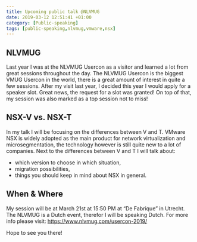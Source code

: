 ```yaml
---
title: Upcoming public talk @NLVMUG
date: 2019-03-12 12:51:41 +01:00
category: [Public-speaking]
tags: [public-speaking,nlvmug,vmware,nsx]
---
```


## NLVMUG
Last year I was at the NLVMUG Usercon as a visitor and learned a lot from great sessions throughout the day. The NLVMUG Usercon is the biggest VMUG Usercon in the world, there is a great amount of interest in quite a few sessions. After my visit last year, I decided this year I would apply for a speaker slot.
Great news, the request for a slot was granted! On top of that, my session was also marked as a top session not to miss!

## NSX-V vs. NSX-T
In my talk I will be focusing on the differences between V and T. VMware NSX is widely adopted as the main product for network virtualization and microsegmentation, the technology however is still quite new to a lot of companies.
Next to the differences between V and T I will talk about:

- which version to choose in which situation,
- migration possibilities,
- things you should keep in mind about NSX in general.

## When & Where
My session will be at March 21st at 15:50 PM at “De Fabrique” in Utrecht.
The NLVMUG is a Dutch event, therefor I will be speaking Dutch.
For more info please visit: https://www.nlvmug.com/usercon-2019/

Hope to see you there!